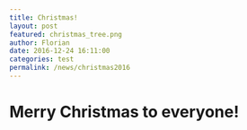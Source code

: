 ```yaml
---
title: Christmas!
layout: post
featured: christmas_tree.png
author: Florian
date: 2016-12-24 16:11:00
categories: test
permalink: /news/christmas2016
---
```


Merry Christmas to everyone!
============================
